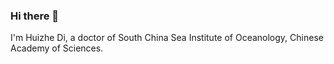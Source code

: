 ### Hi there 👋

I'm Huizhe Di, a doctor of South China Sea Institute of Oceanology, Chinese Academy of Sciences.
